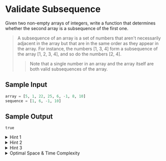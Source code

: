 # Validate Subsequence

Given two non-empty arrays of integers, write a function that determines whether the second array is a subsequence of the first one.

> A subsequence of an array is a set of numbers that aren't necessarily adjacent in the array but that are in the same order as they appear in the array. For instance, the numbers [1, 3, 4] form a subsequence of the array [1, 2, 3, 4], and so do the numbers [2, 4].
>> Note that a single number in an array and the array itself are both valid subsequences of the array.

## Sample Input
```python
array = [5, 1, 22, 25, 6, -1, 8, 10]
sequence = [1, 6, -1, 10]
```

## Sample Output
```plaintext
true
```

<details>
  <summary>Hint 1</summary>
  
  You can solve this question by iterating through the main input array once.
</details>

<details>
  <summary>Hint 2</summary>
  
  Iterate through the main array, and look for the first integer in the potential subsequence. If you find that integer, keep on iterating through the main array, but now look for the second integer in the potential subsequence. Continue this process until you either find every integer in the potential subsequence or you reach the end of the main array.
</details>

<details>
  <summary>Hint 3</summary>
  
  To actually implement what Hint #2 describes, you'll have to declare a variable holding your position in the potential subsequence. At first, this position will be the 0th index in the sequence; as you find the sequence's integers in the main array, you'll increment the position variable until you reach the end of the sequence.
</details>

<details>
  <summary>Optimal Space & Time Complexity</summary>
  
  O(n) time | O(1) space - where n is the length of the array
</details>
